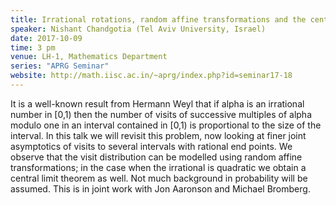 ```yaml
---
title: Irrational rotations, random affine transformations and the central limit theorem
speaker: Nishant Chandgotia (Tel Aviv University, Israel)
date: 2017-10-09
time: 3 pm
venue: LH-1, Mathematics Department
series: "APRG Seminar"
website: http://math.iisc.ac.in/~aprg/index.php?id=seminar17-18
---
```


It is a well-known result from Hermann Weyl that if alpha is an irrational number in [0,1)
then the number of visits of successive multiples of alpha modulo one in an interval
contained in [0,1) is proportional to the size of the interval. In this talk we will revisit
this problem, now looking at finer joint asymptotics of visits to several intervals with
rational end points. We observe that the visit distribution can be modelled using random
affine transformations; in the case when the irrational is quadratic we obtain a central
limit theorem as well. Not much background in probability will be assumed. This is in joint
work with Jon Aaronson and Michael Bromberg.
